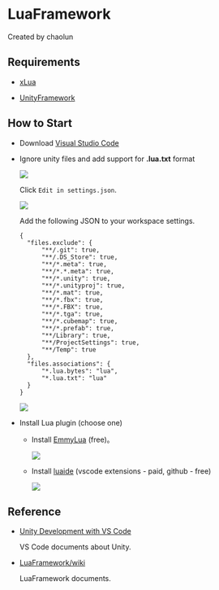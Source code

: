 # LuaFramework

Created by chaolun

Requirements
---

- [xLua](https://github.com/Tencent/xLua)

- [UnityFramework](https://github.com/chaolunner/UnityFramework)

How to Start
---

- Download [Visual Studio Code](https://code.visualstudio.com/)

- Ignore unity files and add support for **.lua.txt** format

  ![](https://github.com/chaolunner/LuaFramework/blob/master/Documents/settings.png)

  Click `Edit in settings.json`.

  ![](https://github.com/chaolunner/LuaFramework/blob/master/Documents/associations.png)

  Add the following JSON to your workspace settings.

  ```
  {
    "files.exclude": {
        "**/.git": true,
        "**/.DS_Store": true,
        "**/*.meta": true,
        "**/*.*.meta": true,
        "**/*.unity": true,
        "**/*.unityproj": true,
        "**/*.mat": true,
        "**/*.fbx": true,
        "**/*.FBX": true,
        "**/*.tga": true,
        "**/*.cubemap": true,
        "**/*.prefab": true,
        "**/Library": true,
        "**/ProjectSettings": true,
        "**/Temp": true
    },
    "files.associations": {
        "*.lua.bytes": "lua",
        "*.lua.txt": "lua"
    }
  }
  ```

  ![](https://github.com/chaolunner/LuaFramework/blob/master/Documents/settings-json.png)

- Install Lua plugin (choose one)

  - Install [EmmyLua](https://github.com/EmmyLua/IntelliJ-EmmyLua) (free)。

    ![](https://github.com/chaolunner/LuaFramework/blob/master/Documents/emmylua.png)

  - Install [luaide](https://github.com/k0204/LuaIde) (vscode extensions - paid, github - free)

    ![](https://github.com/chaolunner/LuaFramework/blob/master/Documents/luaide.png)

Reference
---

- [Unity Development with VS Code](https://code.visualstudio.com/docs/other/unity)

  VS Code documents about Unity.

- [LuaFramework/wiki](https://github.com/chaolunner/LuaFramework/wiki)

  LuaFramework documents.
